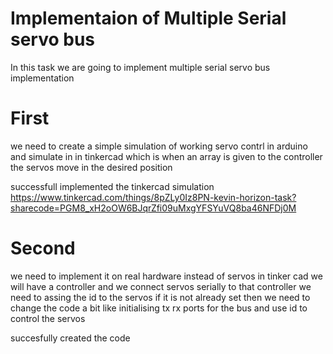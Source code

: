 # Implementaion of Multiple Serial servo bus

In this task we are going to implement multiple serial servo bus implementation
# First
we need to create a simple simulation of working servo contrl in arduino and simulate in in tinkercad
which is when an array is given to the controller the servos move in the desired position

successfull implemented the tinkercad simulation
https://www.tinkercad.com/things/8pZLy0Iz8PN-kevin-horizon-task?sharecode=PGM8_xH2oOW6BJqrZfi09uMxgYFSYuVQ8ba46NFDj0M

# Second 
we need to implement it on real hardware instead of servos in tinker cad we will have a controller
and we connect servos serially to that controller
we need to assing the id to the servos if it is not already set
then we need to change the code a bit like initialising tx rx ports for the bus and use id to control the servos

succesfully created the code

